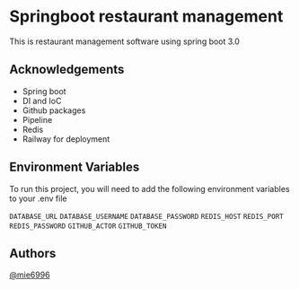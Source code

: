 
# Springboot restaurant management

This is restaurant management software using spring boot 3.0



## Acknowledgements

 - Spring boot
 - DI and IoC
 - Github packages
 - Pipeline
 - Redis
 - Railway for deployment
 


## Environment Variables

To run this project, you will need to add the following environment variables to your .env file

`DATABASE_URL`
`DATABASE_USERNAME`
`DATABASE_PASSWORD`
`REDIS_HOST`
`REDIS_PORT`
`REDIS_PASSWORD`
`GITHUB_ACTOR`
`GITHUB_TOKEN`


## Authors

 [@mie6996](https://www.github.com/mie6996)

